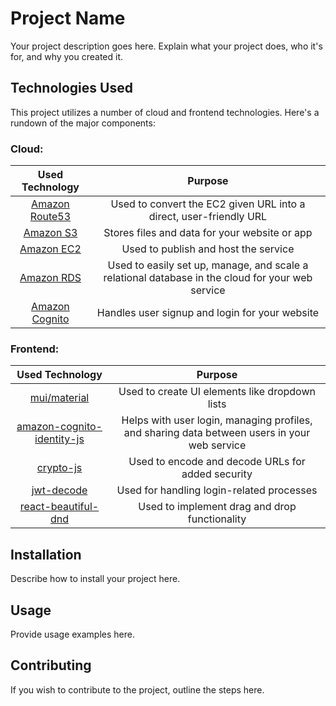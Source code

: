 # Project Name

Your project description goes here. Explain what your project does, who it's for, and why you created it.

## Technologies Used

This project utilizes a number of cloud and frontend technologies. Here's a rundown of the major components:

### Cloud:
| Used Technology | Purpose |
|:---------------:|:-------:|
|[Amazon Route53](https://aws.amazon.com/route53/)| Used to convert the EC2 given URL into a direct, user-friendly URL |
|[Amazon S3](https://aws.amazon.com/s3/)| Stores files and data for your website or app |
|[Amazon EC2](https://aws.amazon.com/ec2/)| Used to publish and host the service |
|[Amazon RDS](https://aws.amazon.com/rds/)| Used to easily set up, manage, and scale a relational database in the cloud for your web service |
|[Amazon Cognito](https://aws.amazon.com/cognito/)| Handles user signup and login for your website |

### Frontend:
| Used Technology | Purpose |
|:---------------:|:-------:|
|[mui/material](https://mui.com/)| Used to create UI elements like dropdown lists |
|[amazon-cognito-identity-js](https://github.com/amazon-archives/amazon-cognito-identity-js)| Helps with user login, managing profiles, and sharing data between users in your web service |
|[crypto-js](https://github.com/brix/crypto-js)| Used to encode and decode URLs for added security |
|[jwt-decode](https://www.npmjs.com/package/jwt-decode)| Used for handling login-related processes |
|[react-beautiful-dnd](https://www.npmjs.com/package/react-beautiful-dnd)| Used to implement drag and drop functionality |

## Installation
Describe how to install your project here.

## Usage 
Provide usage examples here.

## Contributing
If you wish to contribute to the project, outline the steps here.
